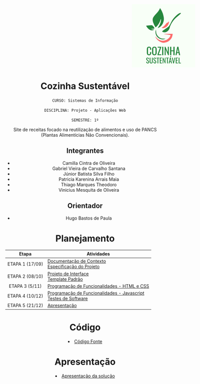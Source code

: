 <!-- ![](https://github.com/ICEI-PUC-Minas-PMV-SI/pmv-si-2023-2-pe1-t1-cozinha-sustentavel-pmv/blob/1fa7a603a2fc57868f5f13febe8ec71f2ea8076c/docs/img/LogoFinal.JPG) -->
<div align="center" text-align="center">
  <img src="https://github.com/ICEI-PUC-Minas-PMV-SI/pmv-si-2023-2-pe1-t1-cozinha-sustentavel-pmv/blob/1fa7a603a2fc57868f5f13febe8ec71f2ea8076c/docs/img/LogoFinal.JPG"    alt="Descrição da imagem" style="width: 200px; height: 200px; margin-left: 400px; margin-right: auto;" />
<div/>
  
# Cozinha Sustentável

`CURSO: Sistemas de Informação`

`DISCIPLINA: Projeto - Aplicações Web`

`SEMESTRE: 1º`

Site de receitas focado na reutilização de alimentos e uso de PANCS (Plantas Alimentícias Não Convencionais).

## Integrantes

* Camilla Cintra de Oliveira
* Gabriel Vieira de Carvalho Santana
* Júnior Batista Silva Filho 
* Patricia Karenina Arrais Maia
* Thiago Marques Theodoro
* Vinicius Mesquita de Oliveira

## Orientador

* Hugo Bastos de Paula

# Planejamento

| Etapa         | Atividades |
|  :----:   | ----------- |
| ETAPA 1 (17/09)         |[Documentação de Contexto](docs/context.md) <br> [Especificação do Projeto](docs/especification.md) |
| ETAPA 2 (08/10)        |[Projeto de Interface](docs/interface.md) <br> [Template Padrão](docs/template.md) |
| ETAPA 3 (5/11)        |[Programação de Funcionalidades - HTML e CSS](docs/development.md) |
| ETAPA 4 (10/12)       |[Programação de Funcionalidades - Javascript](docs/development.md) <br> [Testes de Software ](docs/tests.md) |
| ETAPA 5 (21/12)        | [Apresentação](presentation/README.md) |

# Código

<li><a href="src/README.md"> Código Fonte</a></li>

# Apresentação

<li><a href="presentation/README.md"> Apresentação da solução</a></li>
